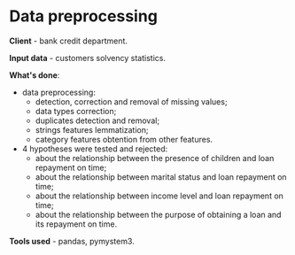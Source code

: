 # Data preprocessing

__Client__ - bank credit department.

__Input data__ - customers solvency statistics.

__What's done__:
- data preprocessing:
    - detection, correction and removal of missing values;
    - data types correction;
    - duplicates detection and removal;
    - strings features lemmatization;
    - category features obtention from other features.
- 4 hypotheses were tested and rejected:
    - about the relationship between the presence of children and loan repayment on time;
    - about the relationship between marital status and loan repayment on time;
    - about the relationship between income level and loan repayment on time;
    - about the relationship between the purpose of obtaining a loan and its repayment on time.

__Tools used__ - pandas, pymystem3.